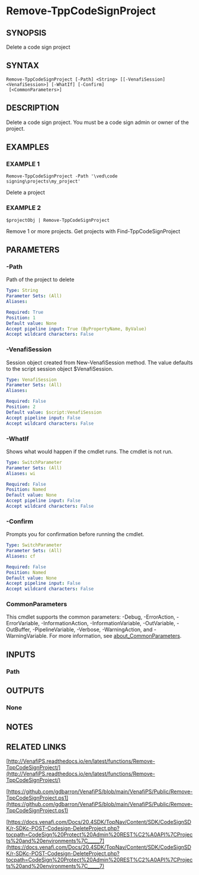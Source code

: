 # Remove-TppCodeSignProject

## SYNOPSIS
Delete a code sign project

## SYNTAX

```
Remove-TppCodeSignProject [-Path] <String> [[-VenafiSession] <VenafiSession>] [-WhatIf] [-Confirm]
 [<CommonParameters>]
```

## DESCRIPTION
Delete a code sign project. 
You must be a code sign admin or owner of the project.

## EXAMPLES

### EXAMPLE 1
```
Remove-TppCodeSignProject -Path '\ved\code signing\projects\my_project'
```

Delete a project

### EXAMPLE 2
```
$projectObj | Remove-TppCodeSignProject
```

Remove 1 or more projects. 
Get projects with Find-TppCodeSignProject

## PARAMETERS

### -Path
Path of the project to delete

```yaml
Type: String
Parameter Sets: (All)
Aliases:

Required: True
Position: 1
Default value: None
Accept pipeline input: True (ByPropertyName, ByValue)
Accept wildcard characters: False
```

### -VenafiSession
Session object created from New-VenafiSession method. 
The value defaults to the script session object $VenafiSession.

```yaml
Type: VenafiSession
Parameter Sets: (All)
Aliases:

Required: False
Position: 2
Default value: $script:VenafiSession
Accept pipeline input: False
Accept wildcard characters: False
```

### -WhatIf
Shows what would happen if the cmdlet runs.
The cmdlet is not run.

```yaml
Type: SwitchParameter
Parameter Sets: (All)
Aliases: wi

Required: False
Position: Named
Default value: None
Accept pipeline input: False
Accept wildcard characters: False
```

### -Confirm
Prompts you for confirmation before running the cmdlet.

```yaml
Type: SwitchParameter
Parameter Sets: (All)
Aliases: cf

Required: False
Position: Named
Default value: None
Accept pipeline input: False
Accept wildcard characters: False
```

### CommonParameters
This cmdlet supports the common parameters: -Debug, -ErrorAction, -ErrorVariable, -InformationAction, -InformationVariable, -OutVariable, -OutBuffer, -PipelineVariable, -Verbose, -WarningAction, and -WarningVariable. For more information, see [about_CommonParameters](http://go.microsoft.com/fwlink/?LinkID=113216).

## INPUTS

### Path
## OUTPUTS

### None
## NOTES

## RELATED LINKS

[http://VenafiPS.readthedocs.io/en/latest/functions/Remove-TppCodeSignProject/](http://VenafiPS.readthedocs.io/en/latest/functions/Remove-TppCodeSignProject/)

[https://github.com/gdbarron/VenafiPS/blob/main/VenafiPS/Public/Remove-TppCodeSignProject.ps1](https://github.com/gdbarron/VenafiPS/blob/main/VenafiPS/Public/Remove-TppCodeSignProject.ps1)

[https://docs.venafi.com/Docs/20.4SDK/TopNav/Content/SDK/CodeSignSDK/r-SDKc-POST-Codesign-DeleteProject.php?tocpath=CodeSign%20Protect%20Admin%20REST%C2%A0API%7CProjects%20and%20environments%7C_____7](https://docs.venafi.com/Docs/20.4SDK/TopNav/Content/SDK/CodeSignSDK/r-SDKc-POST-Codesign-DeleteProject.php?tocpath=CodeSign%20Protect%20Admin%20REST%C2%A0API%7CProjects%20and%20environments%7C_____7)


